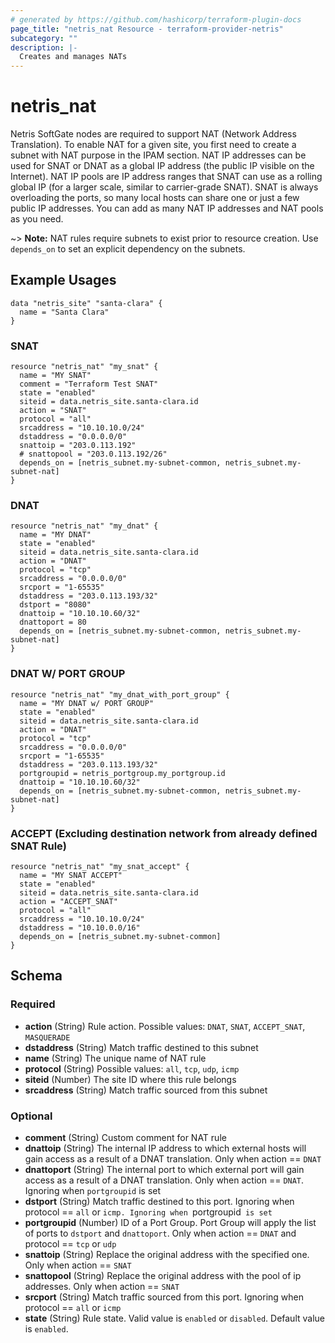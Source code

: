 ```yaml
---
# generated by https://github.com/hashicorp/terraform-plugin-docs
page_title: "netris_nat Resource - terraform-provider-netris"
subcategory: ""
description: |-
  Creates and manages NATs
---
```


# netris_nat

Netris SoftGate nodes are required to support NAT (Network Address Translation). To enable NAT for a given site, you first need to create a subnet with NAT purpose in the IPAM section. NAT IP addresses can be used for SNAT or DNAT as a global IP address (the public IP visible on the Internet). NAT IP pools are IP address ranges that SNAT can use as a rolling global IP (for a larger scale, similar to carrier-grade SNAT). SNAT is always overloading the ports, so many local hosts can share one or just a few public IP addresses. You can add as many NAT IP addresses and NAT pools as you need.

~> **Note:** NAT rules require subnets to exist prior to resource creation. Use `depends_on` to set an explicit dependency on the subnets.


## Example Usages

```hcl
data "netris_site" "santa-clara" {
  name = "Santa Clara"
}
```

### SNAT 

```hcl
resource "netris_nat" "my_snat" {
  name = "MY SNAT"
  comment = "Terraform Test SNAT"
  state = "enabled"
  siteid = data.netris_site.santa-clara.id
  action = "SNAT"
  protocol = "all"
  srcaddress = "10.10.10.0/24"
  dstaddress = "0.0.0.0/0"
  snattoip = "203.0.113.192"
  # snattopool = "203.0.113.192/26"
  depends_on = [netris_subnet.my-subnet-common, netris_subnet.my-subnet-nat]
}
```

### DNAT

```hcl
resource "netris_nat" "my_dnat" {
  name = "MY DNAT"
  state = "enabled"
  siteid = data.netris_site.santa-clara.id
  action = "DNAT"
  protocol = "tcp"
  srcaddress = "0.0.0.0/0"
  srcport = "1-65535"
  dstaddress = "203.0.113.193/32"
  dstport = "8080"
  dnattoip = "10.10.10.60/32"
  dnattoport = 80
  depends_on = [netris_subnet.my-subnet-common, netris_subnet.my-subnet-nat]
}
```

### DNAT W/ PORT GROUP

```hcl
resource "netris_nat" "my_dnat_with_port_group" {
  name = "MY DNAT w/ PORT GROUP"
  state = "enabled"
  siteid = data.netris_site.santa-clara.id
  action = "DNAT"
  protocol = "tcp"
  srcaddress = "0.0.0.0/0"
  srcport = "1-65535"
  dstaddress = "203.0.113.193/32"
  portgroupid = netris_portgroup.my_portgroup.id
  dnattoip = "10.10.10.60/32"
  depends_on = [netris_subnet.my-subnet-common, netris_subnet.my-subnet-nat]
}
```

### ACCEPT (Excluding destination network from already defined SNAT Rule)

```hcl
resource "netris_nat" "my_snat_accept" {
  name = "MY SNAT ACCEPT"
  state = "enabled"
  siteid = data.netris_site.santa-clara.id
  action = "ACCEPT_SNAT"
  protocol = "all"
  srcaddress = "10.10.10.0/24"
  dstaddress = "10.10.0.0/16"
  depends_on = [netris_subnet.my-subnet-common]
}
```

<!-- schema generated by tfplugindocs -->
## Schema

### Required

- **action** (String) Rule action. Possible values: `DNAT`, `SNAT`, `ACCEPT_SNAT`, `MASQUERADE`
- **dstaddress** (String) Match traffic destined to this subnet
- **name** (String) The unique name of NAT rule
- **protocol** (String) Possible values: `all`, `tcp`, `udp`, `icmp`
- **siteid** (Number) The site ID where this rule belongs
- **srcaddress** (String) Match traffic sourced from this subnet

### Optional

- **comment** (String) Custom comment for NAT rule
- **dnattoip** (String) The internal IP address to which external hosts will gain access as a result of a DNAT translation. Only when action == `DNAT`
- **dnattoport** (String) The internal port to which external port will gain access as a result of a DNAT translation. Only when action == `DNAT`.  Ignoring when `portgroupid` is set
- **dstport** (String) Match traffic destined to this port. Ignoring when protocol == `all` or `icmp. Ignoring when `portgroupid` is set`
- **portgroupid** (Number) ID of a Port Group. Port Group will apply the list of ports to `dstport` and `dnattoport`. Only when action == `DNAT` and protocol == `tcp` or `udp`
- **snattoip** (String) Replace the original address with the specified one. Only when action == `SNAT`
- **snattopool** (String) Replace the original address with the pool of ip addresses. Only when action == `SNAT`
- **srcport** (String) Match traffic sourced from this port. Ignoring when protocol == `all` or `icmp`
- **state** (String) Rule state. Valid value is `enabled` or `disabled`. Default value is `enabled`.
